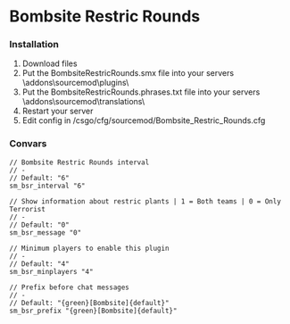 # Bombsite Restric Rounds

### Installation
1. Download files
2. Put the BombsiteRestricRounds.smx file into your servers \addons\sourcemod\plugins\
3. Put the BombsiteRestricRounds.phrases.txt file into your servers \addons\sourcemod\translations\
4. Restart your server
5. Edit config in /csgo/cfg/sourcemod/Bombsite_Restric_Rounds.cfg

### Convars
```
// Bombsite Restric Rounds interval
// -
// Default: "6"
sm_bsr_interval "6"

// Show information about restric plants | 1 = Both teams | 0 = Only Terrorist
// -
// Default: "0"
sm_bsr_message "0"

// Minimum players to enable this plugin
// -
// Default: "4"
sm_bsr_minplayers "4"

// Prefix before chat messages
// -
// Default: "{green}[Bombsite]{default}"
sm_bsr_prefix "{green}[Bombsite]{default}"
```


